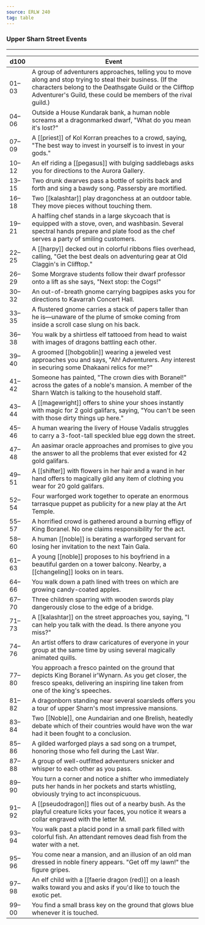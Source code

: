 ```yaml
---
source: ERLW 240
tag: table
---
```


### Upper Sharn Street Events
---
|d100|Event|
|----|------------|
|01–03|A group of adventurers approaches, telling you to move along and stop trying to steal their business. (If the characters belong to the Deathsgate Guild or the Clifftop Adventurer's Guild, these could be members of the rival guild.)|
|04–06|Outside a House Kundarak bank, a human noble screams at a dragonmarked dwarf, "What do you mean it's lost?"|
|07–09|A [[priest]] of Kol Korran preaches to a crowd, saying, "The best way to invest in yourself is to invest in your gods."|
|10–12|An elf riding a [[pegasus]] with bulging saddlebags asks you for directions to the Aurora Gallery.|
|13–15|Two drunk dwarves pass a bottle of spirits back and forth and sing a bawdy song. Passersby are mortified.|
|16–18|Two [[kalashtar]] play dragonchess at an outdoor table. They move pieces without touching them.|
|19–21|A halfling chef stands in a large skycoach that is equipped with a stove, oven, and washbasin. Several spectral hands prepare and plate food as the chef serves a party of smiling customers.|
|22–25|A [[harpy]] decked out in colorful ribbons flies overhead, calling, "Get the best deals on adventuring gear at Old Claggin's in Clifftop."|
|26–29|Some Morgrave students follow their dwarf professor onto a lift as she says, "Next stop: the Cogs!"|
|30–32|An out-of-breath gnome carrying bagpipes asks you for directions to Kavarrah Concert Hall.|
|33–35|A flustered gnome carries a stack of papers taller than he is—unaware of the plume of smoke coming from inside a scroll case slung on his back.|
|36–38|You walk by a shirtless elf tattooed from head to waist with images of dragons battling each other.|
|39–40|A groomed [[hobgoblin]] wearing a jeweled vest approaches you and says, "Ah! Adventurers. Any interest in securing some Dhakaani relics for me?"|
|41–42|Someone has painted, "The crown dies with Boranel!" across the gates of a noble's mansion. A member of the Sharn Watch is talking to the household staff.|
|43–44|A [[magewright]] offers to shine your shoes instantly with magic for 2 gold galifars, saying, "You can't be seen with those dirty things up here."|
|45–46|A human wearing the livery of House Vadalis struggles to carry a 3-foot-tall speckled blue egg down the street.|
|47–48|An aasimar oracle approaches and promises to give you the answer to all the problems that ever existed for 42 gold galifars.|
|49–51|A [[shifter]] with flowers in her hair and a wand in her hand offers to magically gild any item of clothing you wear for 20 gold galifars.|
|52–54|Four warforged work together to operate an enormous tarrasque puppet as publicity for a new play at the Art Temple.|
|55–57|A horrified crowd is gathered around a burning effigy of King Boranel. No one claims responsibility for the act.|
|58–60|A human [[noble]] is berating a warforged servant for losing her invitation to the next Tain Gala.|
|61–63|A young [[noble]] proposes to his boyfriend in a beautiful garden on a tower balcony. Nearby, a [[changeling]] looks on in tears.|
|64–66|You walk down a path lined with trees on which are growing candy-coated apples.|
|67–70|Three children sparring with wooden swords play dangerously close to the edge of a bridge.|
|71–73|A [[kalashtar]] on the street approaches you, saying, "I can help you talk with the dead. Is there anyone you miss?"|
|74–76|An artist offers to draw caricatures of everyone in your group at the same time by using several magically animated quills.|
|77–80|You approach a fresco painted on the ground that depicts King Boranel ir'Wynarn. As you get closer, the fresco speaks, delivering an inspiring line taken from one of the king's speeches.|
|81–82|A dragonborn standing near several soarsleds offers you a tour of upper Sharn's most impressive mansions.|
|83–84|Two [[Noble]], one Aundairian and one Brelish, heatedly debate which of their countries would have won the war had it been fought to a conclusion.|
|85–86|A gilded warforged plays a sad song on a trumpet, honoring those who fell during the Last War.|
|87–88|A group of well-outfitted adventurers snicker and whisper to each other as you pass.|
|89–90|You turn a corner and notice a shifter who immediately puts her hands in her pockets and starts whistling, obviously trying to act inconspicuous.|
|91–92|A [[pseudodragon]] flies out of a nearby bush. As the playful creature licks your faces, you notice it wears a collar engraved with the letter M.|
|93–94|You walk past a placid pond in a small park filled with colorful fish. An attendant removes dead fish from the water with a net.|
|95–96|You come near a mansion, and an illusion of an old man dressed in noble finery appears. "Get off my lawn!" the figure gripes.|
|97–98|An elf child with a [[faerie dragon (red)]] on a leash walks toward you and asks if you'd like to touch the exotic pet.|
|99–00|You find a small brass key on the ground that glows blue whenever it is touched.|
